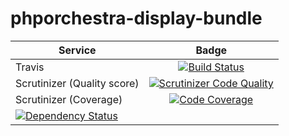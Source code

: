 phporchestra-display-bundle
===========================

| Service       | Badge         |
| ------------- |:-------------:|
| Travis | [![Build Status](https://magnum.travis-ci.com/open-orchestra/open-orchestra-display-bundle.svg?token=jFMwikTSYoZgNjR86FGs&branch=master)](https://magnum.travis-ci.com/open-orchestra/open-orchestra-display-bundle) |
| Scrutinizer (Quality score) | [![Scrutinizer Code Quality](https://scrutinizer-ci.com/g/open-orchestra/open-orchestra-display-bundle/badges/quality-score.png?b=master)](https://scrutinizer-ci.com/g/open-orchestra/open-orchestra-display-bundle/?branch=master) |
| Scrutinizer (Coverage) | [![Code Coverage](https://scrutinizer-ci.com/g/open-orchestra/open-orchestra-display-bundle/badges/coverage.png?b=master)](https://scrutinizer-ci.com/g/open-orchestra/open-orchestra-display-bundle/?branch=master) |
| [![Dependency Status](https://www.versioneye.com/user/projects/551e87a7971f781c480001aa/badge.svg?style=flat)](https://www.versioneye.com/user/projects/551e87a7971f781c480001aa) |
